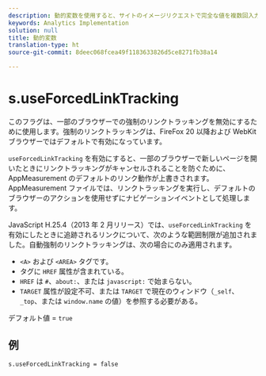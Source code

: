 ```yaml
---
description: 動的変数を使用すると、サイトのイメージリクエストで完全な値を複数回入力することなく、ある変数の値を別の変数にコピーできます。
keywords: Analytics Implementation
solution: null
title: 動的変数
translation-type: ht
source-git-commit: 8deec068fcea49f1183633826d5ce8271fb38a14

---
```




# s.useForcedLinkTracking

このフラグは、一部のブラウザーでの強制のリンクトラッキングを無効にするために使用します。強制のリンクトラッキングは、FireFox 20 以降および WebKit ブラウザーではデフォルトで有効になっています。

`useForcedLinkTracking` を有効にすると、一部のブラウザーで新しいページを開いたときにリンクトラッキングがキャンセルされることを防ぐために、AppMeasurement のデフォルトのリンク動作が上書きされます。AppMeasurement ファイルでは、リンクトラッキングを実行し、デフォルトのブラウザーのアクションを使用せずにナビゲーションイベントとして処理します。

JavaScript H.25.4（2013 年 2 月リリース）では、`useForcedLinkTracking` を有効にしたときに追跡されるリンクについて、次のような範囲制限が追加されました。自動強制のリンクトラッキングは、次の場合にのみ適用されます。

* `<A>` および `<AREA>` タグです。
* タグに `HREF` 属性が含まれている。
* `HREF` は `#`、`about:`、または `javascript:` で始まらない。
* `TARGET` 属性が設定不可、または `TARGET` で現在のウィンドウ（`_self`、`_top`、または `window.name` の値）を参照する必要がある。

デフォルト値 = `true`

## 例

`s.useForcedLinkTracking = false`
